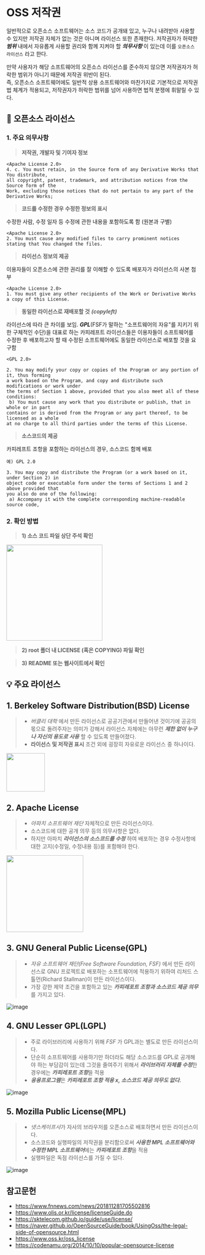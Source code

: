 # OSS 저작권

일반적으로 오픈소스 소프트웨어는 소스 코드가 공개돼 있고, 누구나 내려받아 사용할 수 있지만 저작권 자체가 없는 것은 아니며 라이선스 또한 존재한다. 
저작권자가 허락한 ***범위*** 내에서 자유롭게 사용할 권리와 함께 지켜야 할 ***의무사항*** 이 있는데 이를 `오픈소스 라이선스` 라고 한다.

만약 사용자가 해당 소프트웨어의 오픈소스 라이선스를 준수하지 않으면 저작권자가 허락한 범위가 아니기 때문에 저작권 위반이 된다.  
즉, 오픈소스 소프트웨어에도 일반적 상용 소프트웨어와 마찬가지로 기본적으로 저작권법 체계가 적용되고, 저작권자가 허락한 범위를 넘어 사용하면 법적 분쟁에 휘말릴 수 있다.

## 📃 오픈소스 라이선스

### 1. 주요 의무사항

> **저작권, 개발자 및 기여자 정보**

```
<Apache License 2.0>
4. c. You must retain, in the Source form of any Derivative Works that You distribute,
all copyright, patent, trademark, and attribution notices from the Source form of the
Work, excluding those notices that do not pertain to any part of the Derivative Works;
```  
  
  
> **코드를 수정한 경우 수정한 정보의 표시**  

수정한 사람, 수정 일자 등 수정에 관한 내용을 포함하도록 함 (원본과 구별)
```
<Apache License 2.0>
2. You must cause any modified files to carry prominent notices stating that You changed the files.
```

> **라이선스 정보의 제공**

이용자들이 오픈소스에 관한 권리를 잘 이해할 수 있도록 배포자가 라이선스의 사본 첨부
```
<Apache License 2.0>
1. You must give any other recipients of the Work or Derivative Works a copy of this License.
```

> **동일한 라이선스로 재배포할 것** ***(copyleft)***  

라이선스에 따라 큰 차이를 보임. ***GPL***(FSF가 말하는 "소프트웨어의 자유"를 지키기 위한 구체적인 수단)을 대표로 하는 카피레프트 라이선스들은 이용자들이 소프트웨어를 수정한 후 배포하고자 할 때 
수정된 소프트웨어에도 동일한 라이선스로 배포할 것을 요구함

```
<GPL 2.0>
 
2. You may modify your copy or copies of the Program or any portion of it, thus forming
a work based on the Program, and copy and distribute such modifications or work under
the terms of Section 1 above, provided that you also meet all of these conditions:
 b) You must cause any work that you distribute or publish, that in whole or in part
contains or is derived from the Program or any part thereof, to be licensed as a whole
at no charge to all third parties under the terms of this License.
```

> **소스코드의 제공**  

카피레프트 조항을 포함하는 라이선스의 경우, 소스코드 함께 배포

```
예) GPL 2.0
 
3. You may copy and distribute the Program (or a work based on it, under Section 2) in
object code or executable form under the terms of Sections 1 and 2 above provided that
you also do one of the following:
 a) Accompany it with the complete corresponding machine-readable source code,
 ```
 
### 2. 확인 방법

> **1) 소스 코드 파일 상단 주석 확인**  

<img src="https://user-images.githubusercontent.com/114379800/203342242-908b1c0a-5ab6-4442-8c53-6626db19d0d7.png" height="250"/>

> **2) root 폴더 내 LICENSE (혹은 COPYING) 파일 확인**

> **3) README 또는 웹사이트에서 확인**

## 💡 주요 라이선스  

## 1. Berkeley Software Distribution(BSD) License 

> + *버클리 대학* 에서 만든 라이선스로 공공기관에서 만들어낸 것이기에 공공의 몫으로 돌려주자는 의미가 강해서 라이선스 자체에는 아무런 ***제한 없이 누구나 자신의 용도로 사용*** 할 수 있도록 만들어졌다. 
> + **라이선스 및 저작권 표시** 조건 외에 굉장히 자유로운 라이선스 중 하나이다.

<img src="https://user-images.githubusercontent.com/114379800/203363937-05108906-d6bd-4516-a5b6-ac49e50e85dd.png" height="100"/>

## 2. Apache License

> + *아파치 소프트웨어 재단*  자체적으로 만든 라이선스이다. 
> + 소스코드에 대한 공개 의무 등의 의무사항은 없다.
> + 하지만 아파치 ***라이선스의 소스코드를 수정*** 하여 배포하는 경우 수정사항에 대한 고지(수정일, 수정내용 등)를 포함해야 한다.

<img src="https://user-images.githubusercontent.com/114379800/203364165-12bdc099-9185-4fa1-bd56-4ead7a171283.png" height="200"/>

## 3. GNU General Public License(GPL)

> + *자유 소프트웨어 재단(Free Software Foundation, FSF)* 에서 만든 라이선스로 GNU 프로젝트로 배포하는 소프트웨어에 적용하기 위하여 리처드 스톨먼(Richard Stallman)이 만든 라이선스이다. 
> + 가장 강한 제약 조건을 포함하고 있는 ***카피레포트 조항과 소스코드 제공 의무*** 를 가지고 있다.  

![image](https://upload.wikimedia.org/wikipedia/commons/thumb/9/93/GPLv3_Logo.svg/220px-GPLv3_Logo.svg.png)

## 4. GNU Lesser GPL(LGPL)

> + 주로 라이브러리에 사용하기 위해 *FSF* 가 GPL과는 별도로 만든 라이선스이다. 
> + 단순히 소프트웨어를 사용하기만 하더라도 해당 소스코드를 GPL로 공개해야 하는 부담감이 있는데 그것을 줄여주기 위해서 ***라이브러리 자체를 수정***한 경우에는 ***카피레포트 조항***을 적용
> + ***응용프로그램***은 ***카피레포트 조항 적용 x, 소스코드 제공 의무도 없다.***  

![image](https://user-images.githubusercontent.com/114379800/203363715-c0d31fee-d294-42a6-9b00-5b4f41bfb7dd.png)

## 5. Mozilla Public License(MPL)

> + *넷스케이프사*가 자사의 브라우저를 오픈소스로 배포하면서 만든 라이선스이다. 
> + 소스코드와 실행파일의 저작권을 분리함으로써 ***사용한 MPL 소프트웨어와 수정한 MPL 소프트웨어***에는 ***카피레포트 조항***을 적용
> + 실행파일은 독점 라이선스를 가질 수 있다.

![image](https://user-images.githubusercontent.com/114379800/203364450-62d98974-fd84-4382-9095-5ddb49eb535a.png)

## 참고문헌
+ <https://www.fnnews.com/news/201811281705502816>
+ <https://www.olis.or.kr/license/licenseGuide.do>
+ <https://sktelecom.github.io/guide/use/license/>
+ <https://naver.github.io/OpenSourceGuide/book/UsingOss/the-legal-side-of-opensource.html>
+ <https://www.oss.kr/oss_license>
+ <https://codenamu.org/2014/10/10/popular-opensource-license>

